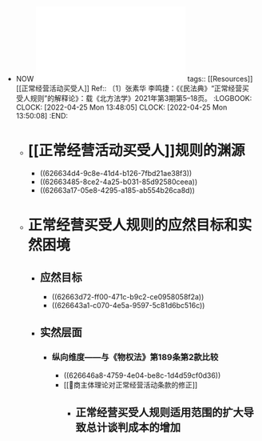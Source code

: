 - NOW ![《民法典》“正常经营买受人规则”的解释论_张素华 (1).pdf](../assets/《民法典》“正常经营买受人规则”的解释论_张素华_(1)_1650864512749_0.pdf)
  tags:: [[Resources]] [[正常经营活动买受人]]
  Ref:: 〔1〕张素华  李鸣捷：《《民法典》“正常经营买受人规则”的解释论》：载《北方法学》2021年第3期第5–18页。
  :LOGBOOK:
  CLOCK: [2022-04-25 Mon 13:48:05]
  CLOCK: [2022-04-25 Mon 13:50:08]
  :END:
	- # [[正常经营活动买受人]]规则的渊源
		- ((626634d4-9c8e-41d4-b126-7fbd21ae38f3))
		- ((62663485-8ce2-4a25-b031-85d92580ceea))
		- ((62663a17-05e8-4295-a185-ab554b26ca8d))
	- # 正常经营买受人规则的应然目标和实然困境
		- ## 应然目标
			- ((62663d72-ff00-471c-b9c2-ce0958058f2a))
			- ((626643a1-c070-4e5a-9597-5c81d6bc516c))
		- ## 实然层面
			- ### 纵向维度——与《物权法》第189条第2款比较
				- ((626646a8-4759-4e04-be8c-1d4d59cf0d36))
				- [[📝商主体理论对正常经营活动条款的修正]]
					- 正常经营买受人规则适用范围的扩大导致总计谈判成本的增加
						-